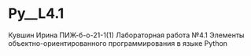 # Py__L4.1
Кувшин Ирина ПИЖ-б-о-21-1(1) Лабораторная работа №4.1  Элементы объектно-ориентированного программирования в языке Python



